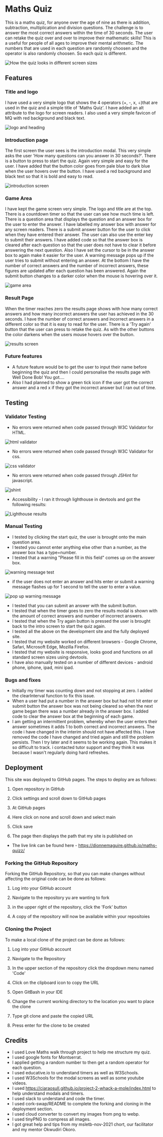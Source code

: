# Maths Quiz

This is a maths quiz, for anyone over the age of nine as there is addition, subtraction, multiplication and division questions.  The challenge is to answer the most correct answers within the time of 30 seconds. The user can retake the quiz over and over to improve their mathematic skills!  This is a useful for people of all ages to improve their mental arithmetic. The numbers that are used in each question are randomly choosen and the operator is also randomly choosen.  So each quiz is different.

![How the quiz looks in different screen sizes](documents/images/amiresponsive.png)

## Features

### Title and logo

I have used a very simple logo that shows the 4 operators (+, -, x, ÷)that are used in the quiz and a simple title of 'Maths Quiz'. I have added an alt attribute to the logo for screen readers.  I also used a very simple favicon of MQ with red background and black text.

![logo and heading](documents/images/logo.webp)

### Introduction page

The first screen the user sees is the introduction modal. This very simple asks the user 'How many questions can you answer in 30 seconds?'.  There is a button to press to start the quiz.  Again very simple and easy for the user.  I have added that the button color goes from pale blue to dark blue when the user hovers over the button.  I have used a red background and black text so that it is bold and easy to read.

![introduction screen](documents/images/intro.png)

### Game Area

I have kept the game screen very simple.  The logo and title are at the top.  There is a countdown timer so that the user can see how much time is left.  There is a question area that displays the question and an answer box for the user to enter the answer.  I have labelled my answer box with answer for any screen readers. There is a submit answer button for the user to click when they have entered their answer.  The user can also use the enter key to submit their answers.  I have added code so that the answer box is cleared after each question so that the user does not have to clear it before answering the next question.  Also I have set the cursor to be in the answer box to again make it easier for the user. A warning message pops up if the user tries to submit without entering an answer. At the bottom I have the number of correct answers and the number of incorrect answers, these figures are updated after each question has been answered.
Again the submit button changes to a darker color when the  mouse is hovering over it.

![game area](documents/images/questions.png)

### Result Page

When the timer reaches zero the results page shows with how many correct answers and how many incorrect answers the user has achieved in the 30 seconds. I have the number of correct answers and incorrect answers in a different color so that it is easy to read for the user. There is a 'Try again' button that the user can press to retake the quiz.  As with the other buttons the color darkens when the users mouse hovers over the button.

![results screen](documents/images/results.png)


### Future features

- A future feature would be to get the user to input their name before beginning the quiz and then I could personalise the results page with Well Done Bob! You got....
- Also I had planned to show a green tick icon if the user got the correct answer and a red x if they got the incorrect answer but I ran out of time.

## Testing

### Validator Testing

- No errors were returned when code passed through W3C Validator for HTML.

![html validator](documents/images/html-validator.png)

- No errors were returned when code passed through W3C Validator for css.

![css validator](documents/images/css-validator.png)

- No errors were returned when code passed through JSHint for javascript.

![jshint](documents/images/JSHint.png)

- Accessibility - I ran it through lighthouse in devtools and got the following results:

![Lighthouse results](documents/images/accessibility.webp)

### Manual Testing

- I tested by clicking the start quiz, the user is brought onto the main question area.
- I tested you cannot enter anything else other than a number, as the answer box has a type=number. 
- I tested that a warning "Please fill in this field" comes up on the answer box.

![warning message test](documents/images/warning-test.png)

- if the user does not enter an answer and hits enter or submit a warning message flashes up for 1 second to tell the user to enter a value.

![pop up warning message](documents/images/flash-warning.png)

- I tested that you can submit an answer with the submit button.
- I tested that when the timer goes to zero the results modal is shown with the amount of correct answers and number of incorrect answers.
- I tested that when the Try again button is pressed the user is brought back to the intro screen to start the quiz again.
- I tested all the above on the development site and the fully deployed site.
- I tested that my website worked on different browsers - Google Chrome, Safari, Microsoft Edge, Mozilla Firefox.
- I tested that my website is responsive, looks good and functions on all standard screen sizes using devtools.
- I have also manually tested on a number of different devices - android phone, iphone, ipad, mini ipad.

### Bugs and fixes

- Initially my timer was counting down and not stopping at zero.  I added the clearInterval function to fix this issue.
- When a user had put a number in the answer box but had not hit enter or submit button the answer box was not being cleared so when the next game began there was a number already in the answer box.  I added code to clear the answer box at the beginning of each game.
- I am getting an intermittent problem, whereby when the user enters their answer sometimes it adds 1 to both correct and incorrect answers.  The code i have changed in the interim should not have affected this.  I have removed the code I have changed and tried again and still the problem persists.  Then I try later and it seems to be working again.  This makes it so difficult to track. i contacted tutor support and they think it was because I wasn't regularly doing hard refreshes.


## Deployment

This site was deployed to GitHub pages. The steps to deploy are as follows:

1. Open repository in GitHub

2. Click settings and scroll down to GitHub pages

3. At GitHub pages

4. Here click on none and scroll down and select main

5. Click save

6. The page then displays the path that my site is published on

- The live link can be found here - https://dionnemaguire.github.io/maths-quizz/

### Forking the GitHub Repository

Forking the GitHub Repository, so that you can make changes without affecting the original code can be done as follows:

1. Log into your GitHub account

2. Navigate to the repository yu are wanting to fork

3. in the upper right of the repository, click the 'Fork' button

4. A copy of the repository will now be available within your repositoies

### Cloning the Project

To make a local clone of the project can be done as follows:

1. Log into your GitHub account

2. Navigate to the Repository

3. In the upper section of the repository click the dropdown menu named 'Code'

4. Click on the clipboard icon to copy the URL

5. Open GitBash in your IDE

6. Change the current working directory to the location you want to place the clone

7. Type git clone and paste the copied URL

8. Press enter for the clone to be created


## Credits
- I used Love Maths walk through project to help me structure my quiz.
- I used google fonts for Montserrat.
- I applied getting a random number to then get a random operator for each question.
- I used educative.io to understand timers as well as W3Schools.
- I used W3Schools for the modal screens as well as some youtube videos.
- I used https://ciaraosull.github.io/project-2-whack-a-mole/index.html to help understand modals and timers.
- I used slack to understand and code the timer.
- I used cork-swap/README to complete the forking and cloning in the deployment section.
- I used cloud converter to convert my images from png to webp.
- I used tinyPNG to compress all images.
- I got great help and tips from my msletb-nov-2021 chort, our facilitator and my mentor Okwudiri Okoro. 
